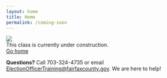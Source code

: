 ```yaml
---
layout: home
title: Home
permalink: /coming-soon
---
```


<img class="hero-image" src="{{ site.url }}/assets/img/coming-soon-neon-sign.jpg">

<div class="homepage-intro">
This class is currently under construction.
</div>

<div>
<a class="homepage-button" href="/">Go home</a>
</div>

**Questions?** Call 703-324-4735 or email ElectionOfficerTraining@fairfaxcounty.gov. We are here to help!